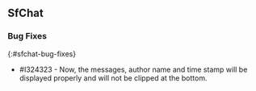 ## SfChat

### Bug Fixes
{:#sfchat-bug-fixes}

* \#I324323 - Now, the messages, author name and time stamp will be displayed properly and will not be clipped at the bottom.